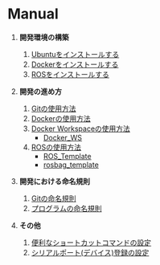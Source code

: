 # **Manual**

1. **開発環境の構築**
    1. [Ubuntuをインストールする](/docs/install_ubuntu.md)
    2. [Dockerをインストールする](/docs/install_docker.md)
    3. [ROSをインストールする](/docs/install_ros.md)

2. **開発の進め方**
    1. [Gitの使用方法](/docs/using_git.md)
    2. [Dockerの使用方法](/docs/using_docker.md)
    3. [Docker Workspaceの使用方法](/docs/using_docker_ws.md)
       - [Docker_WS](https://github.com/Yuki-Ikeda0810/Docker_WS)
    5. [ROSの使用方法](/docs/using_ros.md)
       - [ROS_Template](https://github.com/Yuki-Ikeda0810/ROS_template)
       - [rosbag_template](https://github.com/Yuki-Ikeda0810/rosbag_template)

3. **開発における命名規則**
    1. [Gitの命名規則](/docs/git_style.md)
    2. [プログラムの命名規則](/docs/coding_style.md)
 
4. **その他**
    1. [便利なショートカットコマンドの設定](/docs/set_command.md)
    2. [シリアルポート(デバイス)登録の設定](/docs/set_serialport.md)
